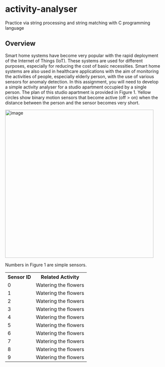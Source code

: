 # activity-analyser
Practice via string processing and string matching with C programming language



<h2>Overview</h2>


Smart home systems have become very popular with the rapid deployment of the Internet of Things (IoT). These systems are used for different purposes, especially for reducing the cost of basic necessities. Smart home systems are also used in healthcare applications with the aim of monitoring the activities of people, especially elderly person, with the use of various sensors for anomaly detection.
In this assignment, you will need to develop a simple activity analyser for a studio apartment occupied by a single person. The plan of this studio apartment is provided in Figure 1. Yellow circles show binary motion sensors that become active (off > on) when the distance between the person and the sensor becomes very short.

<img width="480" alt="image" src="https://user-images.githubusercontent.com/76854271/156816131-c4a16f08-0a9c-4de7-9801-0b930af32303.png">

Numbers in Figure 1 are simple sensors.

<table style="width:100%">
  <tr>
    <th>Sensor ID</th>
    <th>Related Activity</th>

  </tr>
  <tr>
    <td>0</td>
    <td>Watering the flowers</td>
  </tr>
  <tr>
    <td>1</td>
    <td>Watering the flowers</td>
  </tr>
  <tr>
    <td>2</td>
    <td>Watering the flowers</td>
  </tr>
  <tr>
    <td>3</td>
    <td>Watering the flowers</td>
  </tr>
  <tr>
    <td>4</td>
    <td>Watering the flowers</td>
  </tr>
  <tr>
    <td>5</td>
    <td>Watering the flowers</td>
  </tr>
  <tr>
    <td>6</td>
    <td>Watering the flowers</td>
  </tr>
  <tr>
    <td>7</td>
    <td>Watering the flowers</td>
  </tr>
  <tr>
    <td>8</td>
    <td>Watering the flowers</td>
  </tr>
   <tr>
    <td>9</td>
    <td>Watering the flowers</td>
  </tr>
  
</table>
